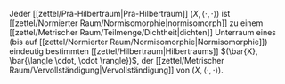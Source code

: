 Jeder [[zettel/Prä-Hilbertraum|Prä-Hilbertraum]] $(X, \langle \cdot, \cdot \rangle)$ ist [[zettel/Normierter Raum/Normisomorphie|normisomorph]] zu einem [[zettel/Metrischer Raum/Teilmenge/Dichtheit|dichten]] Unterraum eines (bis auf [[zettel/Normierter Raum/Normisomorphie|Normisomorphie]]) eindeutig bestimmten [[zettel/Hilbertraum|Hilbertraums]] $(\bar{X}, \bar{\langle \cdot, \cdot \rangle})$, der [[zettel/Metrischer Raum/Vervollständigung|Vervollständigung]] von $(X, \langle \cdot, \cdot \rangle)$.